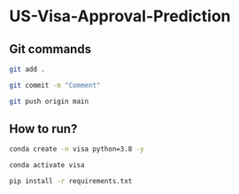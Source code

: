 # US-Visa-Approval-Prediction

## Git commands
```bash
git add .

git commit -m "Comment"

git push origin main

```

## How to run?

```bash
conda create -n visa python=3.8 -y
```
```bash
conda activate visa
```

```bash
pip install -r requirements.txt
```
